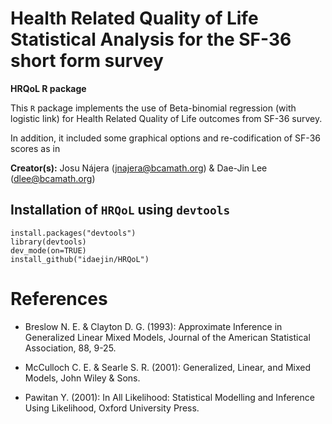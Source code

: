 # Health Related Quality of Life Statistical Analysis for the SF-36 short form survey

**HRQoL R package**

This `R` package implements the use of Beta-binomial regression (with logistic link) for Health Related Quality of Life outcomes from SF-36 survey.

In addition, it included some graphical options and re-codification of SF-36 scores as in 

**Creator(s):** Josu Nájera (<jnajera@bcamath.org>) & Dae-Jin Lee (<dlee@bcamath.org>)


## Installation of  `HRQoL` using `devtools`

```
install.packages("devtools")
library(devtools)
dev_mode(on=TRUE)
install_github("idaejin/HRQoL")
```



# References

* Breslow N. E. & Clayton D. G. (1993): Approximate Inference in Generalized Linear Mixed Models, Journal of the American Statistical Association, 88, 9-25.

* McCulloch C. E. & Searle S. R. (2001): Generalized, Linear, and Mixed Models, John Wiley & Sons.

* Pawitan Y. (2001): In All Likelihood: Statistical Modelling and Inference Using Likelihood, Oxford University Press.

